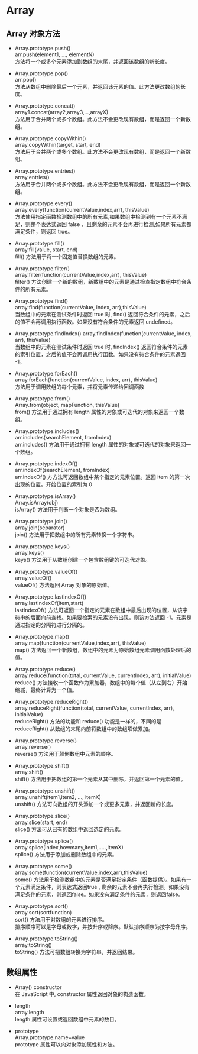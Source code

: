 # Array
## Array 对象方法
- Array.prototype.push()  
  arr.push(element1, ..., elementN)  
  方法将一个或多个元素添加到数组的末尾，并返回该数组的新长度。
  
  
- Array.prototype.pop()  
  arr.pop()  
  方法从数组中删除最后一个元素，并返回该元素的值。此方法更改数组的长度。
  
  
- Array.prototype.concat()  
  array1.concat(array2,array3,...,arrayX)  
  方法用于合并两个或多个数组。此方法不会更改现有数组，而是返回一个新数组。


- Array.prototype.copyWithin()  
  array.copyWithin(target, start, end)  
  方法用于合并两个或多个数组。此方法不会更改现有数组，而是返回一个新数组。
  
  
- Array.prototype.entries()  
  array.entries()  
  方法用于合并两个或多个数组。此方法不会更改现有数组，而是返回一个新数组。

- Array.prototype.every()  
  array.every(function(currentValue,index,arr), thisValue)  
  方法使用指定函数检测数组中的所有元素,如果数组中检测到有一个元素不满足，则整个表达式返回 false ，且剩余的元素不会再进行检测,如果所有元素都满足条件，则返回 true。  
  
  
- Array.prototype.fill()  
  array.fill(value, start, end)  
  fill() 方法用于将一个固定值替换数组的元素。  


- Array.prototype.filter()   
  array.filter(function(currentValue,index,arr), thisValue)  
  filter() 方法创建一个新的数组，新数组中的元素是通过检查指定数组中符合条件的所有元素。  


- Array.prototype.find()  
  array.find(function(currentValue, index, arr),thisValue)  
  当数组中的元素在测试条件时返回 true 时, find() 返回符合条件的元素，之后的值不会再调用执行函数。如果没有符合条件的元素返回 undefined。  
  
  
- Array.prototype.findIndex()
  array.findIndex(function(currentValue, index, arr), thisValue)  
  当数组中的元素在测试条件时返回 true 时, findIndex() 返回符合条件的元素的索引位置，之后的值不会再调用执行函数。如果没有符合条件的元素返回 -1。  
  
  
- Array.prototype.forEach()  
  array.forEach(function(currentValue, index, arr), thisValue)  
  方法用于调用数组的每个元素，并将元素传递给回调函数  
  
  
- Array.prototype.from()  
  Array.from(object, mapFunction, thisValue)  
  from() 方法用于通过拥有 length 属性的对象或可迭代的对象来返回一个数组。  
  
  
- Array.prototype.includes()  
  arr.includes(searchElement, fromIndex)  
  arr.includes() 方法用于通过拥有 length 属性的对象或可迭代的对象来返回一个数组。  
  
  
- Array.prototype.indexOf()  
  arr.indexOf(searchElement, fromIndex)  
  arr.indexOf() 方方法可返回数组中某个指定的元素位置。返回 item 的第一次出现的位置。开始位置的索引为 0  
  
  
- Array.prototype.isArray()  
  Array.isArray(obj)  
  isArray() 方法用于判断一个对象是否为数组。  
  
  
- Array.prototype.join()  
  array.join(separator)  
  join() 方法用于把数组中的所有元素转换一个字符串。  
  
  
- Array.prototype.keys()  
  array.keys()  
  keys() 方法用于从数组创建一个包含数组键的可迭代对象。  
  
  
- Array.prototype.valueOf()  
  array.valueOf()  
  valueOf() 方法返回 Array 对象的原始值。  
  
  
- Array.prototype.lastIndexOf()  
  array.lastIndexOf(item,start)  
  lastIndexOf() 方法可返回一个指定的元素在数组中最后出现的位置，从该字符串的后面向前查找。如果要检索的元素没有出现，则该方法返回 -1。元素是通过指定的分隔符进行分隔的。  


- Array.prototype.map()  
  array.map(function(currentValue,index,arr), thisValue)  
  map() 方法返回一个新数组，数组中的元素为原始数组元素调用函数处理后的值。  
  
  
- Array.prototype.reduce()  
  array.reduce(function(total, currentValue, currentIndex, arr), initialValue)  
  reduce() 方法接收一个函数作为累加器，数组中的每个值（从左到右）开始缩减，最终计算为一个值。  


- Array.prototype.reduceRight()  
  array.reduceRight(function(total, currentValue, currentIndex, arr), initialValue)  
  reduceRight() 方法的功能和 reduce() 功能是一样的，不同的是 reduceRight() 从数组的末尾向前将数组中的数组项做累加。  


- Array.prototype.reverse()  
  array.reverse()  
  reverse() 方法用于颠倒数组中元素的顺序。  
  
  
- Array.prototype.shift()  
  array.shift()  
  shift() 方法用于把数组的第一个元素从其中删除，并返回第一个元素的值。  
  
- Array.prototype.unshift()  
  array.unshift(item1,item2, ..., itemX)  
  unshift() 方法可向数组的开头添加一个或更多元素，并返回新的长度。  

- Array.prototype.slice()  
  array.slice(start, end)  
  slice() 方法可从已有的数组中返回选定的元素。  
  
- Array.prototype.splice()  
  array.splice(index,howmany,item1,.....,itemX)  
  splice() 方法用于添加或删除数组中的元素。  
  
  
- Array.prototype.some()  
  array.some(function(currentValue,index,arr),thisValue)  
  some() 方法用于检测数组中的元素是否满足指定条件（函数提供）。如果有一个元素满足条件，则表达式返回true , 剩余的元素不会再执行检测。如果没有满足条件的元素，则返回false。如果没有满足条件的元素，则返回false。  
  
  
- Array.prototype.sort()  
  array.sort(sortfunction)   
  sort() 方法用于对数组的元素进行排序。  
  排序顺序可以是字母或数字，并按升序或降序。默认排序顺序为按字母升序。  

- Array.prototype.toString()  
  array.toString()  
  toString() 方法可把数组转换为字符串，并返回结果。  


## 数组属性
- Array() constructor  
  在 JavaScript 中, constructor 属性返回对象的构造函数。  
  
- length   
  array.length  
  length 属性可设置或返回数组中元素的数目。  

- prototype   
  Array.prototype.name=value  
  prototype 属性可以向对象添加属性和方法。  



